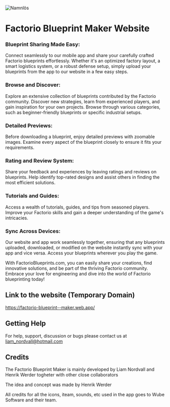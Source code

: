 ![Namnlös](https://github.com/wallahi06/Factorio-Blueprint-Maker-Website/assets/86798194/2ef72187-e4ef-4998-91ef-32ecc0a0fc10)
# Factorio Blueprint Maker Website

### Blueprint Sharing Made Easy:
Connect seamlessly to our mobile app and share your carefully crafted Factorio blueprints effortlessly. Whether it's an optimized factory layout, a smart logistics system, or a robust defense setup, simply upload your blueprints from the app to our website in a few easy steps.

### Browse and Discover:
Explore an extensive collection of blueprints contributed by the Factorio community. Discover new strategies, learn from experienced players, and gain inspiration for your own projects. Browse through various categories, such as beginner-friendly blueprints or specific industrial setups.

### Detailed Previews:
Before downloading a blueprint, enjoy detailed previews with zoomable images. Examine every aspect of the blueprint closely to ensure it fits your requirements.

### Rating and Review System:
Share your feedback and experiences by leaving ratings and reviews on blueprints. Help identify top-rated designs and assist others in finding the most efficient solutions.

### Tutorials and Guides:
Access a wealth of tutorials, guides, and tips from seasoned players. Improve your Factorio skills and gain a deeper understanding of the game's intricacies.

### Sync Across Devices:
Our website and app work seamlessly together, ensuring that any blueprints uploaded, downloaded, or modified on the website instantly sync with your app and vice versa. Access your blueprints wherever you play the game.

With FactorioBlueprints.com, you can easily share your creations, find innovative solutions, and be part of the thriving Factorio community. Embrace your love for engineering and dive into the world of Factorio blueprinting today!

## Link to the website (Temporary Domain)
https://factorio-blueprint--maker.web.app/

## Getting Help
For help, support, discussion or bugs please contact us at liam_nordvall@hotmail.com


## Credits
The Factorio Blueprint Maker is mainly developed by Liam Nordvall and Henrik Werder togheter with other close collaborators

The idea and concept was made by Henrik Werder

All credits for all the icons, iteam, sounds, etc used in the app goes to Wube Software and their team. 
